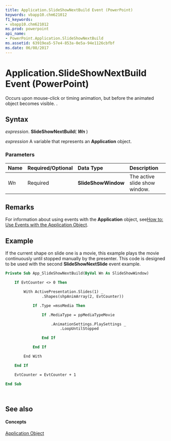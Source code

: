 ```yaml
---
title: Application.SlideShowNextBuild Event (PowerPoint)
keywords: vbapp10.chm621012
f1_keywords:
- vbapp10.chm621012
ms.prod: powerpoint
api_name:
- PowerPoint.Application.SlideShowNextBuild
ms.assetid: 63919ea5-57e4-853a-0e5a-94e1126cbfbf
ms.date: 06/08/2017
---
```



# Application.SlideShowNextBuild Event (PowerPoint)

Occurs upon mouse-click or timing animation, but before the animated object becomes visible. .


## Syntax

 _expression_. **SlideShowNextBuild**( **_Wn_** )

 _expression_ A variable that represents an **Application** object.


### Parameters



|**Name**|**Required/Optional**|**Data Type**|**Description**|
|:-----|:-----|:-----|:-----|
| _Wn_|Required|**SlideShowWindow**|The active slide show window.|

## Remarks

For information about using events with the **Application** object, see[How to: Use Events with the Application Object](use-events-with-the-application-object.md).


## Example

If the current shape on slide one is a movie, this example plays the movie continuously until stopped manually by the presenter. This code is designed to be used with the second **SlideShowNextSlide** event example.


```vb
Private Sub App_SlideShowNextBuild(ByVal Wn As SlideShowWindow)

    If EvtCounter <> 0 Then

        With ActivePresentation.Slides(1) _
                .Shapes(shpAnimArray(2, EvtCounter))

            If .Type =msoMedia Then

                If .MediaType = ppMediaTypeMovie

                    .AnimationSettings.PlaySettings _
                        .LoopUntilStopped

                End If

            End If

        End With

    End If

	EvtCounter = EvtCounter + 1

End Sub

	
```


## See also


#### Concepts


[Application Object](application-object-powerpoint.md)


